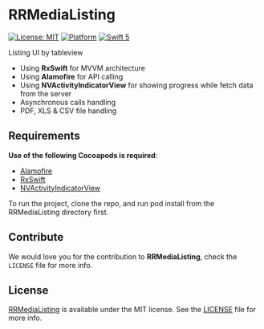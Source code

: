 # RRMediaListing

[![License: MIT](https://img.shields.io/badge/license-MIT-green.svg?style=flat)](https://github.com/Rahul-Mayani/RRMediaListing/blob/master/LICENSE)
[![Platform](https://img.shields.io/cocoapods/p/PagingTableView.svg?style=flat)](https://github.com/Rahul-Mayani/RRMediaListing/tree/master/MediaListing/)
[![Swift 5](https://img.shields.io/badge/Swift-5-orange.svg?style=flat)](https://developer.apple.com/swift/)


Listing UI by tableview

- Using **RxSwift** for MVVM architecture
- Using **Alamofire** for API calling
- Using **NVActivityIndicatorView** for showing progress while fetch data from the server
- Asynchronous calls handling
- PDF, XLS & CSV file handling


## Requirements

**Use of the following Cocoapods is required**: 

- [Alamofire](https://github.com/Alamofire/Alamofire)
- [RxSwift](https://github.com/ReactiveX/RxSwift)
- [NVActivityIndicatorView](https://github.com/ninjaprox/NVActivityIndicatorView)


To run the project, clone the repo, and run pod install from the RRMediaListing directory first.


## Contribute 

We would love you for the contribution to **RRMediaListing**, check the ``LICENSE`` file for more info.


## License

[RRMediaListing](https://github.com/Rahul-Mayani/RRMediaListing/tree/master/MediaListing/) is available under the MIT license. See the [LICENSE](https://github.com/Rahul-Mayani/RRMediaListing/blob/master/LICENSE) file for more info.
